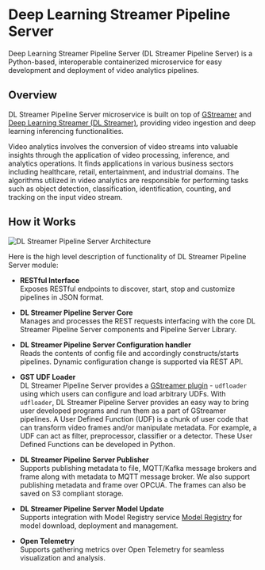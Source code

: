 # Deep Learning Streamer Pipeline Server
Deep Learning Streamer Pipeline Server (DL Streamer Pipeline Server) is a Python-based, interoperable containerized microservice for easy development and deployment of video analytics pipelines.

## Overview

DL Streamer Pipeline Server microservice is built on top of [GStreamer](https://gstreamer.freedesktop.org/documentation/) and [Deep Learning Streamer (DL Streamer)](https://github.com/open-edge-platform/edge-ai-libraries/blob/release-1.2.0/libraries/dl-streamer/docs/source/index.md), providing video ingestion and deep learning inferencing functionalities.

Video analytics involves the conversion of video streams into valuable insights through the application of video processing, inference, and analytics operations. It finds applications in various business sectors including healthcare, retail, entertainment, and industrial domains. The algorithms utilized in video analytics are responsible for performing tasks such as object detection, classification, identification, counting, and tracking on the input video stream.

## How it Works

![DL Streamer Pipeline Server Architecture](./images/dls-pipelineserver-simplified-arch.png)

Here is the high level description of functionality of DL Streamer Pipeline Server module:

   - **RESTful Interface**</br>
      Exposes RESTful endpoints to discover, start, stop and customize pipelines in JSON format.

   - **DL Streamer Pipeline Server Core**</br>
      Manages and processes the REST requests interfacing with the core DL Streamer Pipeline Server components and Pipeline Server Library.

   - **DL Streamer Pipeline Server Configuration handler**</br>
      Reads the contents of config file and accordingly constructs/starts pipelines. Dynamic configuration change is supported via REST API.

   - **GST UDF Loader**</br>
      DL Streamer Pipeline Server provides a [GStreamer plugin](https://gstreamer.freedesktop.org/documentation/plugins_doc.html?gi-language=c) - `udfloader` using which users can configure and load arbitrary UDFs. With `udfloader`, DL Streamer Pipeline Server provides an easy way to bring user developed programs and run them as a part of GStreamer pipelines. A User Defined Function (UDF) is a chunk of user code that can transform video frames and/or manipulate metadata. For example, a UDF can act as filter, preprocessor, classifier or a detector. These User Defined Functions can be developed in Python.

   - **DL Streamer Pipeline Server Publisher**</br>
      Supports publishing metadata to file, MQTT/Kafka message brokers and frame along with metadata to MQTT message broker. We also support publishing metadata and frame over OPCUA. The frames can also be saved on S3 compliant storage.

   - **DL Streamer Pipeline Server Model Update**</br>
      Supports integration with Model Registry service [Model Registry](https://docs.openedgeplatform.intel.com/edge-ai-libraries/model-registry/1.2.0/user-guide/Overview.html) for model download, deployment and management.

   - **Open Telemetry**</br>
      Supports gathering metrics over Open Telemetry for seamless visualization and analysis.
